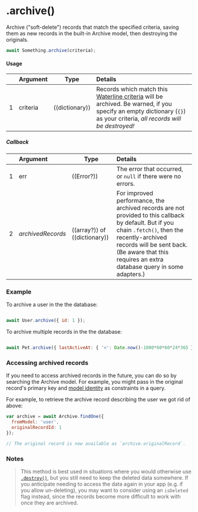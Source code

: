 # .archive()

Archive ("soft-delete") records that match the specified criteria, saving them as new records in the built-in Archive model, then destroying the originals.

```javascript
await Something.archive(criteria);
```

#### Usage

|   |     Argument        | Type                                         | Details                            |
|---|:--------------------|----------------------------------------------|:-----------------------------------|
| 1 |    criteria         | ((dictionary))                               | Records which match this [Waterline criteria](https://github.com/balderdashy/waterline-docs/blob/master/queries/query-language.md) will be archived.  Be warned, if you specify an empty dictionary (`{}`) as your criteria, _all records will be destroyed!_ |

##### Callback

|   |     Argument        | Type                | Details |
|---|:--------------------|---------------------|:-----------------------------------------------------------------------------|
| 1 |    err              | ((Error?))          | The error that occurred, or `null` if there were no errors.
| 2 |  _archivedRecords_  | ((array?)) of ((dictionary))  |  For improved performance, the archived records are not provided to this callback by default.  But if you chain `.fetch()`, then the recently-archived records will be sent back. (Be aware that this requires an extra database query in some adapters.)


### Example

To archive a user in the the database:
```javascript

await User.archive({ id: 1 });
```

To archive multiple records in the the database:
```javascript

await Pet.archive({ lastActiveAt: { '<': Date.now()-1000*60*60*24*365 } });
```

### Accessing archived records
If you need to access archived records in the future, you can do so by searching the Archive model.  For example, you might pass in the original record's primary key and [model identity](https://sailsjs.com/documentation/reference/waterline-orm/models#?sailsmodels) as constraints in a query.

For example, to retrieve the archive record describing the user we got rid of above:

```javascript
var archive = await Archive.findOne({
  fromModel: 'user',
  originalRecordId: 1
});

// The original record is now available as `archive.originalRecord`.
```

### Notes
> This method is best used in situations where you would otherwise use [`.destroy()`](https://sailsjs.com/documentation/reference/waterline-orm/models/destroy), but you still need to keep the deleted data somewhere. If you anticipate needing to access the data again in your app (e.g. if you allow un-deleting), you may want to consider using an `isDeleted` flag instead, since the records become more difficult to work with once they are archived.


<docmeta name="displayName" value=".archive()">
<docmeta name="pageType" value="method">
